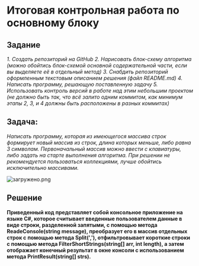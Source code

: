 # Итоговая контрольная работа по основному блоку

## Задание 

_1. Создать репозиторий на GitHub
2. Нарисовать блок-схему алгоритма (можно обойтись блок-схемой основной содержательной части, если вы выделяете её в отдельный метод)
3. Снабдить репозиторий оформленным текстовым описанием решения (файл README.md)
4. Написать программу, решающую поставленную задачу
5. Использовать контроль версий в работе над этим небольшим проектом (не должно быть так, что всё залито одним коммитом, как минимум этапы 2, 3, и 4 должны быть расположены в разных коммитах)_

## Задача: 
*Написать программу, которая из имеющегося массива строк формирует новый массив из строк, длина которых меньше, либо равна 3 символам. Первоначальный массив можно ввести с клавиатуры, либо задать на старте выполнения алгоритма. При решении не рекомендуется пользоваться коллекциями, лучше обойтись исключительно массивами.*

![загружено.png](загружено.png)

## Решение
__Приведенный код представляет собой консольное приложение на языке C#, которое считывает введенные пользователем данные в виде строки, разделенной запятыми, с помощью метода ReadeConsole(string message), преобразует его в массив отдельных строк с помощью метода Split(','), отфильтровывает короткие строки с помощью метода FilterShortStrings(string[] arr, int length), а затем отображает конечный результат в окне консоли с использованием метода PrintResult(string[] strs).__

